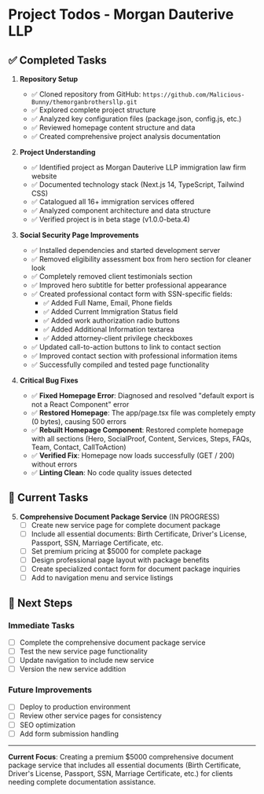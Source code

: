 # Project Todos - Morgan Dauterive LLP

## ✅ Completed Tasks

1. **Repository Setup**
   - ✅ Cloned repository from GitHub: `https://github.com/Malicious-Bunny/themorganbrothersllp.git`
   - ✅ Explored complete project structure
   - ✅ Analyzed key configuration files (package.json, config.js, etc.)
   - ✅ Reviewed homepage content structure and data
   - ✅ Created comprehensive project analysis documentation

2. **Project Understanding**
   - ✅ Identified project as Morgan Dauterive LLP immigration law firm website
   - ✅ Documented technology stack (Next.js 14, TypeScript, Tailwind CSS)
   - ✅ Catalogued all 16+ immigration services offered
   - ✅ Analyzed component architecture and data structure
   - ✅ Verified project is in beta stage (v1.0.0-beta.4)

3. **Social Security Page Improvements**
   - ✅ Installed dependencies and started development server
   - ✅ Removed eligibility assessment box from hero section for cleaner look
   - ✅ Completely removed client testimonials section
   - ✅ Improved hero subtitle for better professional appearance
   - ✅ Created professional contact form with SSN-specific fields:
     - ✅ Added Full Name, Email, Phone fields
     - ✅ Added Current Immigration Status field
     - ✅ Added work authorization radio buttons
     - ✅ Added Additional Information textarea
     - ✅ Added attorney-client privilege checkboxes
   - ✅ Updated call-to-action buttons to link to contact section
   - ✅ Improved contact section with professional information items
   - ✅ Successfully compiled and tested page functionality

4. **Critical Bug Fixes**
   - ✅ **Fixed Homepage Error**: Diagnosed and resolved "default export is not a React Component" error
   - ✅ **Restored Homepage**: The app/page.tsx file was completely empty (0 bytes), causing 500 errors
   - ✅ **Rebuilt Homepage Component**: Restored complete homepage with all sections (Hero, SocialProof, Content, Services, Steps, FAQs, Team, Contact, CallToAction)
   - ✅ **Verified Fix**: Homepage now loads successfully (GET / 200) without errors
   - ✅ **Linting Clean**: No code quality issues detected

## 🔄 Current Tasks

5. **Comprehensive Document Package Service** (IN PROGRESS)
   - [ ] Create new service page for complete document package
   - [ ] Include all essential documents: Birth Certificate, Driver's License, Passport, SSN, Marriage Certificate, etc.
   - [ ] Set premium pricing at $5000 for complete package
   - [ ] Design professional page layout with package benefits
   - [ ] Create specialized contact form for document package inquiries
   - [ ] Add to navigation menu and service listings

## 🎯 Next Steps

### Immediate Tasks
- [ ] Complete the comprehensive document package service
- [ ] Test the new service page functionality
- [ ] Update navigation to include new service
- [ ] Version the new service addition

### Future Improvements
- [ ] Deploy to production environment
- [ ] Review other service pages for consistency
- [ ] SEO optimization
- [ ] Add form submission handling

---

**Current Focus**: Creating a premium $5000 comprehensive document package service that includes all essential documents (Birth Certificate, Driver's License, Passport, SSN, Marriage Certificate, etc.) for clients needing complete documentation assistance.
